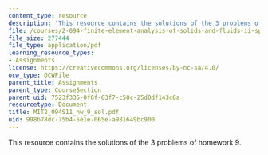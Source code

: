 ```yaml
---
content_type: resource
description: 'This resource contains the solutions of the 3 problems of homework 9. '
file: /courses/2-094-finite-element-analysis-of-solids-and-fluids-ii-spring-2011/998b78dc75b45e1e065ea981649bc900_MIT2_094S11_hw_9_sol.pdf
file_size: 277444
file_type: application/pdf
learning_resource_types:
- Assignments
license: https://creativecommons.org/licenses/by-nc-sa/4.0/
ocw_type: OCWFile
parent_title: Assignments
parent_type: CourseSection
parent_uid: 7523f335-0f6f-63f7-c50c-25d0df143c6a
resourcetype: Document
title: MIT2_094S11_hw_9_sol.pdf
uid: 998b78dc-75b4-5e1e-065e-a981649bc900
---
```

This resource contains the solutions of the 3 problems of homework 9. 